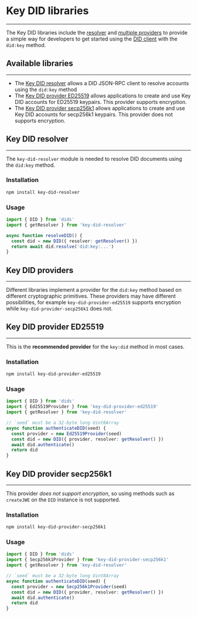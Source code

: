 # Key DID libraries

---

The Key DID libraries include the [resolver](#key-did-resolver) and [multiple providers](#key-did-providers) to provide a simple way for developers to get started using the [DID client](./did-jsonrpc.md) with the `did:key` method.

## Available libraries

---

- The [Key DID resolver](#key-did-resolver) allows a DID JSON-RPC client to resolve accounts using the `did:key` method
- The [Key DID provider ED25519](#key-did-provider-ed25519) allows applications to create and use Key DID accounts for ED25519 keypairs. This provider supports encryption.
- The [Key DID provider secp256k1](#key-did-provider-secp256k1) allows applications to create and use Key DID accounts for secp256k1 keypairs. This provider does not supports encryption.

## Key DID resolver

---

The `key-did-resolver` module is needed to resolve DID documents using the `did:key` method.

### Installation

```sh
npm install key-did-resolver
```

### Usage

```ts
import { DID } from 'dids'
import { getResolver } from 'key-did-resolver'

async function resolveDID() {
  const did = new DID({ resolver: getResolver() })
  return await did.resolve('did:key:...')
}
```

## Key DID providers

---

Different libraries implement a provider for the `did:key` method based on different cryptographic primitives. These providers may have different possibilities, for example `key-did-provider-ed25519` supports encryption while `key-did-provider-secp256k1` does not.

## Key DID provider ED25519

---

This is the **recommended provider** for the `key:did` method in most cases.

### Installation

```sh
npm install key-did-provider-ed25519
```

### Usage

```ts
import { DID } from 'dids'
import { Ed25519Provider } from 'key-did-provider-ed25519'
import { getResolver } from 'key-did-resolver'

// `seed` must be a 32-byte long Uint8Array
async function authenticateDID(seed) {
  const provider = new Ed25519Provider(seed)
  const did = new DID({ provider, resolver: getResolver() })
  await did.authenticate()
  return did
}
```

## Key DID provider secp256k1

---

This provider *does not support encryption*, so using methods such as `createJWE` on the `DID` instance is not supported.

### Installation

```sh
npm install key-did-provider-secp256k1
```

### Usage

```ts
import { DID } from 'dids'
import { Secp256k1Provider } from 'key-did-provider-secp256k1'
import { getResolver } from 'key-did-resolver'

// `seed` must be a 32-byte long Uint8Array
async function authenticateDID(seed) {
  const provider = new Secp256k1Provider(seed)
  const did = new DID({ provider, resolver: getResolver() })
  await did.authenticate()
  return did
}
```